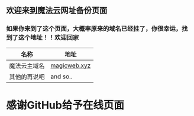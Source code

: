 ## 欢迎来到魔法云网址备份页面
### 如果你来到了这个页面，大概率原来的域名已经挂了，你很幸运，找到了这个地址！！欢迎回家
|名称|地址|
|--|--|
|魔法云主域名|[magicweb.xyz](https://magicweb.xyz)|
|其他的再说吧|and so..|


# 感谢GitHub给予在线页面
